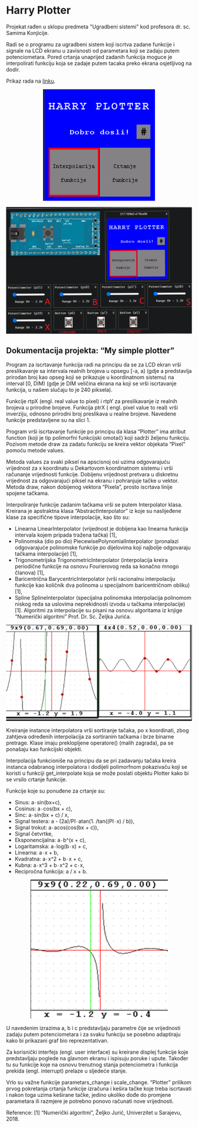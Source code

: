 # Harry Plotter

Projekat rađen u sklopu predmeta "Ugradbeni sistemi" kod profesora dr. sc. Samima Konjicije.

Radi se o programu za ugradbeni sistem koji iscrtva zadane funkcije i signale na LCD ekranu u zavisnosti od parametara koji se zadaju putem potenciometara. Pored crtanja unaprijed zadanih funkcija moguce je interpolirati funkciju koja se zadaje putem tacaka preko ekrana osjetljivog na dodir.

Prikaz rada na [linku](https://www.youtube.com/watch?v=UZJlwY9l7bY&t=155s&ab_channel=UgradbeniSistemi).


<p align="center">
  <img src="images/main_page.png" alt="Main page"/>
</p>
<p align="center">
  <img src="images/user_interface.png" alt="User interface"/>
</p>


## Dokumentacija projekta: “My simple plotter”

Program za iscrtavanje funkcija radi na principu da se za LCD ekran vrši preslikavanje sa intervala realnih brojeva u opsegu \[-a, a) (gdje a predstavlja prirodan broj kao opseg koji se prikazuje u koordinatnom sistemu) na interval \[0, DIM) (gdje je DIM veličina ekrana na koji se vrši iscrtavanje funkcija, u našem slučaju to je 240 piksela).

Funkcije rtpX (engl. real value to pixel) i rtpY za preslikavanje iz realnih brojeva u prirodne brojeve.
Funkcija ptrX ( engl. pixel value to real) vrši inverziju, odnosno prirodni broj preslikava u realne brojeve. Navedene funkcije predstavljene su na slici 1.

Program vrši iscrtavanje funkcije po principu da klasa “Plotter” ima atribut function (koji je tip polimorfni funkcijski omotač) koji sadrži željenu funkciju. Pozivom metode draw za zadatu funkciju se kreira vektor objekata “Pixel” pomoću metode values.

Metoda values za svaki piksel na apscisnoj osi uzima odgovarajuću vrijednost za x koordinatu u Dekartovom koordinatnom sistemu i vrši računanje vrijednosti funkcije. Dobijenu vrijednost pretvara u diskretnu vrijednost za odgovarajući piksel na ekranu i pohranjuje tačke u vektor.
Metoda draw, nakon dobijenog vektora “Pixela”, prosto iscrtava linije spojene tačkama.


Interpoliranje funkcije zadanim tačkama vrši se putem Interpolator klasa. Kreirana je apstraktna klasa “AbstractInterpolator” iz koje su naslijeđene klase za specifične tipove interpolacije, kao što su:
* Linearna LinearInterpolator (vrijednost je dobijena kao linearna funkcija intervala kojem pripada tražena tačka) \[1],
* Polinomska (dio po dio) PiecewisePolynomialInterpolator (pronalazi odgovarajuće polinomske funkcije po dijelovima koji najbolje odgovaraju tačkama interpolacije) \[1],
* Trigonometrijska TrigonometricInterpolator (interpolacija kreira periodične funkcije na osnovu Fourierovog reda sa konačno mnogo članova) \[1],
* Baricentrična BarycentricInterpolator (vrši racionalnu interpolaciju funkcije kao količnik dva polinoma u specijalnom baricentričnom obliku) \[1],
* Spline SplineInterpolator (specijalna polinomska interpolacija polinomom niskog reda sa uslovima neprekidnosti izvoda u tačkama interpolacije) \[1].
Algoritmi za interpolacije su pisani na osnovu algoritama iz knjige “Numerički algoritmi” Prof. Dr. Sc. Željka Jurića.

<p align="center">
  <img src="images/interpolation_example.png" alt="Example of function interpolation"/>
</p>

Kreiranje instance interpolatora vrši sortiranje tačaka, po x koordinati, zbog zahtjeva određenih interpolacija za sortiranim tačkama i brze binarne pretrage. Klase imaju preklopljene operatore() (malih zagrada), pa se ponašaju kao funkcijski objekti.

Interpolacija funkcioniše na principu da se pri zadavanju tačaka kreira instanca odabranog interpolatora i dodijeli polimorfnom pokazivaču koji se koristi u funkciji get_interpolate koja se može poslati objektu Plotter kako bi se vrsilo crtanje funkcije.

Funkcije koje su ponuđene za crtanje su:
* Sinus: a۰sin(bx+c),
* Cosinus:  a۰cos(bx + c),
* Sinc: a۰sin(bx + c) / x,
* Signal testera: a - (2a)/PI۰atan(1. /tan((PI۰x) / b)),
* Signal trokut: a۰acos(cos(bx + c)),
* Signal četvrtke,
* Eksponencijalna: a۰b^(x + c),
* Logaritamska: a۰log(b۰x) + c,
* Linearna: a۰x + b,
* Kvadratna: a۰x^2 + b۰x + c,
* Kubna: a۰x^3 + b۰x^2 + c۰x,
* Recipročna funkcija: a / x + b.

<p align="center">
  <img src="images/function_example.png" alt="Example of a sinc function"/>
</p>

U navedenim izrazima a, b i c predstavljaju parametre čije se vrijednosti zadaju putem potenciometara i za svaku funkciju se posebno adaptiraju kako bi prikazani graf bio reprezentativan.

Za korisnički interfejs (engl. user interface) su kreirane displej funkcije koje predstavljaju poglede na glavnom ekranu i ispisuju poruke i upute. Također tu su funkcije koje na osnovu trenutnog stanja potenciometra i funkcija prekida (engl. interrupt) prelaze u sljedeće stanje.

Vrlo su važne funkcije parametars_change i scale_change. “Plotter” prilikom prvog pokretanja crtanja funkcije izračuna i kešira tačke koje treba iscrtavati i nakon toga uzima keširane tačke, jedino ukoliko dođe do promjene parametara ili razmjere je potrebno ponovo računati nove vrijednosti.



Reference:
[1] “Numerički algoritmi”, Željko Jurić, Univerzitet u Sarajevu, 2018.

